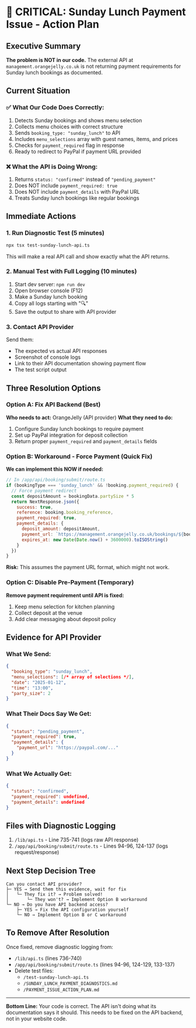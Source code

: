 # 🔴 CRITICAL: Sunday Lunch Payment Issue - Action Plan

## Executive Summary
**The problem is NOT in our code.** The external API at `management.orangejelly.co.uk` is not returning payment requirements for Sunday lunch bookings as documented.

## Current Situation

### ✅ What Our Code Does Correctly:
1. Detects Sunday bookings and shows menu selection
2. Collects menu choices with correct structure
3. Sends `booking_type: "sunday_lunch"` to API
4. Includes `menu_selections` array with guest names, items, and prices
5. Checks for `payment_required` flag in response
6. Ready to redirect to PayPal if payment URL provided

### ❌ What the API is Doing Wrong:
1. Returns `status: "confirmed"` instead of `"pending_payment"`
2. Does NOT include `payment_required: true`
3. Does NOT include `payment_details` with PayPal URL
4. Treats Sunday lunch bookings like regular bookings

## Immediate Actions

### 1. Run Diagnostic Test (5 minutes)
```bash
npx tsx test-sunday-lunch-api.ts
```
This will make a real API call and show exactly what the API returns.

### 2. Manual Test with Full Logging (10 minutes)
1. Start dev server: `npm run dev`
2. Open browser console (F12)
3. Make a Sunday lunch booking
4. Copy all logs starting with "🔍"
5. Save the output to share with API provider

### 3. Contact API Provider
Send them:
- The expected vs actual API responses
- Screenshot of console logs
- Link to their API documentation showing payment flow
- The test script output

## Three Resolution Options

### Option A: Fix API Backend (Best)
**Who needs to act:** OrangeJelly (API provider)
**What they need to do:**
1. Configure Sunday lunch bookings to require payment
2. Set up PayPal integration for deposit collection
3. Return proper `payment_required` and `payment_details` fields

### Option B: Workaround - Force Payment (Quick Fix)
**We can implement this NOW if needed:**
```javascript
// In /app/api/booking/submit/route.ts
if (bookingType === 'sunday_lunch' && !booking.payment_required) {
  // Force payment redirect
  const depositAmount = bookingData.partySize * 5
  return NextResponse.json({
    success: true,
    reference: booking.booking_reference,
    payment_required: true,
    payment_details: {
      deposit_amount: depositAmount,
      payment_url: `https://management.orangejelly.co.uk/bookings/${booking.booking_reference}/payment`,
      expires_at: new Date(Date.now() + 3600000).toISOString()
    }
  })
}
```
**Risk:** This assumes the payment URL format, which might not work.

### Option C: Disable Pre-Payment (Temporary)
**Remove payment requirement until API is fixed:**
1. Keep menu selection for kitchen planning
2. Collect deposit at the venue
3. Add clear messaging about deposit policy

## Evidence for API Provider

### What We Send:
```json
{
  "booking_type": "sunday_lunch",
  "menu_selections": [/* array of selections */],
  "date": "2025-01-12",
  "time": "13:00",
  "party_size": 2
}
```

### What Their Docs Say We Get:
```json
{
  "status": "pending_payment",
  "payment_required": true,
  "payment_details": {
    "payment_url": "https://paypal.com/..."
  }
}
```

### What We Actually Get:
```json
{
  "status": "confirmed",
  "payment_required": undefined,
  "payment_details": undefined
}
```

## Files with Diagnostic Logging

1. `/lib/api.ts` - Line 735-741 (logs raw API response)
2. `/app/api/booking/submit/route.ts` - Lines 94-96, 124-137 (logs request/response)

## Next Step Decision Tree

```
Can you contact API provider?
├─ YES → Send them this evidence, wait for fix
│   └─ They fix it? → Problem solved! 
│       └─ They won't? → Implement Option B workaround
└─ NO → Do you have API backend access?
    ├─ YES → Fix the API configuration yourself
    └─ NO → Implement Option B or C workaround
```

## To Remove After Resolution

Once fixed, remove diagnostic logging from:
- `/lib/api.ts` (lines 736-740)
- `/app/api/booking/submit/route.ts` (lines 94-96, 124-129, 133-137)
- Delete test files:
  - `/test-sunday-lunch-api.ts`
  - `/SUNDAY_LUNCH_PAYMENT_DIAGNOSTICS.md`
  - `/PAYMENT_ISSUE_ACTION_PLAN.md`

---

**Bottom Line:** Your code is correct. The API isn't doing what its documentation says it should. This needs to be fixed on the API backend, not in your website code.